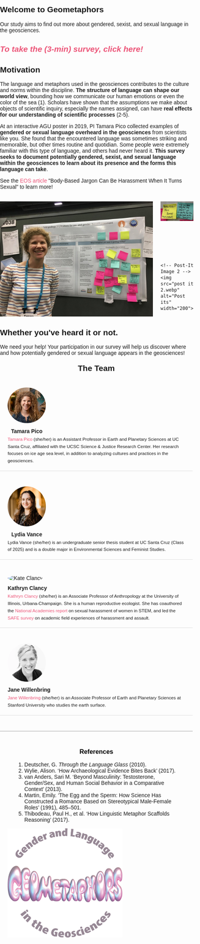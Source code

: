 

<!-- Global site tag (gtag.js) - Google Analytics -->
<script async src="https://www.googletagmanager.com/gtag/js?id=G-1YZHSGQYW1"></script>
<script>
  window.dataLayer = window.dataLayer || [];
  function gtag(){dataLayer.push(arguments);}
  gtag('js', new Date());

  gtag('config', 'G-1YZHSGQYW1');
</script>
## Welcome to Geometaphors
Our study aims to find out more about gendered, sexist, and sexual language in the geosciences.

## <em> <a href="https://ucsantacruz.co1.qualtrics.com/jfe/form/SV_0jpXkdWUck2nUvI" target="_blank" style="color:#EC5578;"> To take the (3-min) survey, click here!</a> </em>

## Motivation 
The language and metaphors used in the geosciences contributes to the culture and norms within the discipline. **The structure of language can shape our world view**, bounding how we communicate our human emotions or even the color of the sea (1). Scholars have shown that the assumptions we make about objects of scientific inquiry, especially the names assigned, can have **real effects for our understanding of scientific processes** (2-5).

At an interactive AGU poster in 2019, PI Tamara Pico collected examples of **gendered or sexual language overheard in the geosciences** from scientists like you. She found that the encountered language was sometimes striking and memorable, but other times routine and quotidian. Some people were extremely familiar with this type of language, and others had never heard it. **This survey seeks to document potentially gendered, sexist, and sexual language within the geosciences to learn about its presence and the forms this language can take**.

<p style="text-align: left;">See the <a href="https://eos.org/articles/body-based-jargon-can-be-harassment-when-it-turns-sexual" target="_blank" style="color:#EC5578;">EOS article</a> "Body-Based Jargon Can Be Harassment When It Turns Sexual" to learn more!</p>

<!-- Container for the AGU poster and two additional images -->
<div style="text-align: left; margin-top: 30px; display: flex;">
  <!-- Main AGU Poster Image -->
  <img src="agu_poster_bodygeo.jpg" alt="AGU 2019 Poster" width="400" style="margin-right: 20px;">

  <!-- Container for the two additional images -->
  <div style="display: flex; flex-direction: column; justify-content: space-between;">
    <!-- Post-It Image 1 -->
    <img src="post it 1.webp" alt="Post its" width="200" style="margin-bottom: 10px;">
    
    <!-- Post-It Image 2 -->
    <img src="post it 2.webp" alt="Post its" width="200">
  </div>
</div>

<div style="clear: both; margin-top: 30px;">
  
 
</div>

## Whether you've heard it or not. 
  <p> We need your help! Your participation in our survey will help us discover where and how potentially gendered or sexual language appears in the geosciences!</p>
  

<html lang="en">
<head>
  <meta charset="UTF-8">
  <meta name="viewport" content="width=device-width, initial-scale=1.0">
  <title>The Team</title>
  <style>
    /* General Styles */
    body {
      font-family: Arial, sans-serif;
      margin: 0;
      padding: 0;
    }
    .team-member-container {
      display: flex;
      flex-direction: row;
      align-items: flex-start;
      margin-bottom: 20px;
      flex-wrap: wrap;  /* Allow elements to wrap on small screens */
      padding: 20px;
      border-bottom: 1px solid #ddd; /* Optional: Adds separation between team members */
    }

    .team-member-info {
      display: flex;
      flex-direction: column;
      align-items: center;
      margin-right: 20px;
      flex: 1 1 auto; /* Allow flex to grow or shrink */
    }

    .team-member-info img {
      width: 100%;
      max-width: 100px;  /* Image max width for larger screens */
      height: auto;
      border-radius: 50%;
      object-fit: cover;
    }

    .team-member-description {
      flex-grow: 1;
      text-align: left;
      max-width: 600px;
      font-size: 14px;
    }

    .team-member-name {
      font-size: 14px;
      font-weight: bold;
      text-align: center;
      margin-top: 10px;
    }

    /* Link Styling */
    a {
      color: #EC5578;
      text-decoration: none;
    }

    /* Responsive adjustments */
    @media (max-width: 768px) {
      .team-member-container {
        flex-direction: column;
        align-items: center;
      }

      .team-member-info {
        margin-right: 0;
        margin-bottom: 20px;
        align-items: center;
      }

      .team-member-info img {
        max-width: 200px;  /* Adjust image size on small screens */
      }

      .team-member-description {
        text-align: center;
        max-width: 100%;
        font-size: 13px;
      }
    }
  </style>
</head>
<body>

  <h2 style="text-align: center; margin-top: 20px;">The Team</h2>

  <!-- First team member -->
  <div class="team-member-container">
    <div class="team-member-info">
      <img src="HudsonGazettephoto_sq.jpg" alt="HudsonGazettephoto_sq.jpg" width="90">
      <div class="team-member-name">Tamara Pico</div>
    </div>
    <div class="team-member-description">
      <sub>
        <a href="https://tamarapico.github.io/" target="_blank">Tamara Pico</a> (she/her) is an Assistant Professor in Earth and Planetary Sciences at UC Santa Cruz, affiliated with the UCSC Science & Justice Research Center. Her research focuses on ice age sea level, in addition to analyzing cultures and practices in the geosciences.
      </sub>
    </div>
  </div>

  <!-- Second team member -->
  <div class="team-member-container">
    <div class="team-member-info">
      <img src="lyd.JPG" alt="lyd.JPG" width="90">
      <div class="team-member-name">Lydia Vance</div>
    </div>
    <div class="team-member-description">
      <sub>Lydia Vance (she/her) is an undergraduate senior thesis student at UC Santa Cruz (Class of 2025) and is a double major in Environmental Sciences and Feminist Studies.</sub>
    </div>
  </div>

  <!-- Third team member -->
  <div class="team-member-container">
    <div class="team-member-info">
      <img src="kate_clancy.avif" alt="Kate Clancy" width="90">
      <div class="team-member-name">Kathryn Clancy</div>
    </div>
    <div class="team-member-description">
      <sub>
        <a href="https://clancylabs.com/" target="_blank">Kathryn Clancy</a> (she/her) is an Associate Professor of Anthropology at the University of Illinois, Urbana-Champaign. She is a human reproductive ecologist. She has coauthored the <a href="https://www.nationalacademies.org/our-work/sexual-harassment-in-academia" target="_blank">National Academies report</a> on sexual harassment of women in STEM, and led the <a href="https://journals.plos.org/plosone/article?id=10.1371/journal.pone.0102172" target="_blank">SAFE survey</a> on academic field experiences of harassment and assault.
      </sub>
    </div>
  </div>

  <!-- Fourth team member -->
  <div class="team-member-container">
    <div class="team-member-info">
      <img src="jane-k-willenbring.webp" alt="Jane Willenbring" width="90">
      <div class="team-member-name">Jane Willenbring</div>
    </div>
    <div class="team-member-description">
      <sub>
        <a href="https://lifelandscape.stanford.edu/people/jane-willenbring" target="_blank">Jane Willenbring</a> (she/her) is an Associate Professor of Earth and Planetary Sciences at Stanford University who studies the earth surface.
      </sub>
    </div>
  </div>

  <!-- References -->
  <div style="margin-top: 40px; padding: 20px; border-top: 2px solid #ccc;">
    <h3 style="text-align: center; color: black;">References</h3>
    <ul style="list-style-type: decimal; margin-left: 20px;">
      <li>Deutscher, G. <em>Through the Language Glass</em> (2010).</li>
      <li>Wylie, Alison. ‘How Archaeological Evidence Bites Back’ (2017).</li>
      <li>van Anders, Sari M. ‘Beyond Masculinity: Testosterone, Gender/Sex, and Human Social Behavior in a Comparative Context’ (2013).</li>
      <li>Martin, Emily. ‘The Egg and the Sperm: How Science Has Constructed a Romance Based on Stereotypical Male-Female Roles’ (1991), 485–501.</li>
      <li>Thibodeau, Paul H., et al. ‘How Linguistic Metaphor Scaffolds Reasoning’ (2017).</li>
    </ul>
    <img src="Geometaphors_2.png" alt="geometaphor logo" width="300">
  </div>

</body>
</html>
